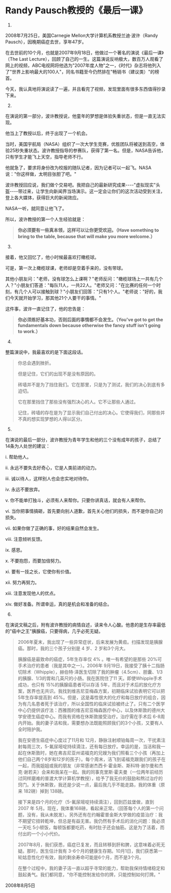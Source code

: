 # Randy Pausch教授的《最后一课》

1.

2008年7月25日，美国Carnegie Mellon大学计算机系教授兰迪·波许（Randy Pausch），因晚期癌症去世，享年47岁。

在去世前的10个月，也就是2007年9月18日，他做过一个著名的演说《最后一课》（The Last Lecture），回顾了自己的一生。这篇演说反响极大，数百万人观看了网上的视频，ABC电视网将他选为"2007年度人物"之一，《时代》杂志将他列入了"世界上影响最大的100人"，同名书籍至今仍然排在"畅销书（建议类）"的榜首。

今天，我认真地将演说读了一遍，并且看完了视频，发现里面有很多东西值得抄录下来。

2.

在演说的第一部分，波许教授说，他童年的梦想是体验失重状态，但是一直无法实现。

他当上了教授以后，终于出现了一个机会。

当时，美国宇航局（NASA）组织了一次大学生竞赛，优胜团队将被送到高空，体验25秒失重状态。波许教授指导的参赛队，获得了第一名。但是，NASA告诉他，只有学生才能飞上天空，指导老师不行。

他就急了，要求将身份改为校报的随队记者，因为记者可以一起飞。NASA说："你这样做，太明目张胆了吧。"

波许教授回应说，我们做个交易吧。我把自己的最新研究成果----"虚拟现实"头盔----带过来，让学生向新闻界当场演示。这一定会让你们的这次活动受到关注，登上各大媒体，获得巨大的新闻效应。

NASA一听，就同意让他飞了。

所以，波许教授的第一个人生经验就是：

> **你必须要有一些真本领，这样可以让你更受欢迎。（Have something to bring to the table, because that will make you more welcome.）**

3.

接着，他又回忆了，他小时候最喜欢打橄榄球。

可是，第一次上橄榄球课，老师却是空着手来的，没有带球。

其他小朋友问："老师，没有球怎么上课啊？"老师反问："橄榄球场上一共有几个人？"小朋友们答道："每队11人，一共22人。"老师又问："在比赛的任何一个时刻，有几个人可以接触到球？"小朋友们回答："只有1个人。"老师说："好的，我们今天就开始学习，那其他21个人要干的事情。"

这件事，波许一直记住了，他的忠告是：

> **你必须练好基本功，否则后面的事情都不会发生。（You've got to get the fundamentals down because otherwise the fancy stuff isn't going to work.）**

4.

整篇演说中，我最喜欢的是下面这段话。

> 你总会遇到挫折。
> 
> 但是记住，它们的出现不是没有原因的。
> 
> 砖墙并不是为了挡住我们。它在那里，只是为了测试，我们的决心到底有多迫切。
> 
> 它在那里挡住了那些没有强烈决心的人。它不让那些人通过。
> 
> 记住，砖墙的存在是为了显示我们自己付出的决心。它使得我们，同那些并不真的想实现梦想的人得以区分。

5.

在演说的最后一部分，波许教授为青年学生和他的三个没有成年的孩子，总结了14条为人处世的建议：

i. 帮助他人。

ii. 永远不要失去好奇心，它是人类前进的动力。

iii. 诚以待人，这样别人也会忠实地对待你。

iv. 永远不要放弃。

v. 你不能单打独斗，必须有人来帮你。只要你讲真话，就会有人来帮你。

vi. 当你把事情搞砸，首先要向别人道歉，首先关心他们的损失，而不是你自己的损失。

vii. 如果你做了正确的事，好的结果自然会发生。

viii. 注意倾听反馈。

ix. 感恩。

x. 不要抱怨，而要加倍努力。

xi. 要有一技之长，它使你有价值。

xii. 努力再努力。

xiii. 注意发现他人的优点。

xiv. 做好准备。所谓幸运，真的是机会和准备的结合。

6.

在演说文稿之后，附有波许教授的病情自述，读来令人心酸。他患的是生存率最低的"癌中之王"胰腺癌，只要得病，几乎必死无疑。

> 2006年夏末，我出现了一些异常症状，后来发展为黄疸。扫描发现是胰腺癌。那时，我的三个孩子分别是 4 岁、2 岁和3个月大。
> 
> 胰腺癌是最致命的癌症，5年生存率仅 4% 。唯一有希望的是那些 20%可手术治疗的患者（我是其中之一）。2006年 9月19日，我接受了胰十二指肠切除术（Whipple），赫伯特·泽医生切除了我的肿瘤（4.5cm）、胆囊、1/3的胰腺、1/3的胃和几英尺的小肠。我在医院住了11 天。即使Whipple手术成功，也只有 15%的胰腺癌患者可以存活 5年，而且对于术后的放化疗方案，医界也无共识。我找到维吉尼亚梅森方案，初期临床试验表明它可以把5年生存率提高到 45%。但是，这是毒性很大的化疗和每日放疗的组合，因为有几名患者死于该治疗，所以全国性的临床试验被终止了。只有二个医学中心仍提供该疗法：西雅图的维吉尼亚梅森医疗中心，以及休斯敦的德州大学安德生癌症中心。而我有资格在休斯敦接受治疗。治疗需在手术后 6-8周内开始。我的妻子洁和我，需要想办法既能照顾我们的3个小孩，又要有人全时陪护我。
> 
> 我在安德生癌症中心度过了11月和 12月，静脉注射顺铂每周一次，干扰素注射每周三次，5-氟尿嘧啶持续滴注，还有每日放疗。幸运的是，当洁和我一起在休斯敦时，她在弗吉尼亚州诺福克的兄嫂为我们照看三个小孩（再加上他们自己两个8岁和12岁的孩子）。每个周末，洁飞到诺福克跟我们的孩子在一起，而我姐姐或我的朋友（非常感谢杰西卡·霍金斯、斯科特·谢尔曼和杰克·谢若夫）会来和我呆在一起。我的同事克里斯·霍夫曼（一位两年前经历过同样磨难的普渡大学计算机学教授），给予了我无价的鼓励和熬过治疗的窍门。关于休斯敦，我还是少说一点，最后我几乎不能走路，我的体重（原来 182磅）掉到 138磅。
> 
> 接下来是四个月的化疗（5-氟尿嘧啶持续滴注），回到匹兹堡做，直到 2007 年 5月。现在，我体重168磅，看起来正常。（回答每个人的第一个问题，没有，我从未脱发）。另外还有在约翰霍普金斯大学做的疫苗治疗：我不期望它扭转乾坤，但总是有益无害。我仍然有手术后的消化问题：我必须一天吃 5小顿饭，每顿饭都要吃药，有时肚子还会抽筋。这是为了活着，而付出的一个小小代价。
> 
> 2007年8月，我们获悉，癌症已复发，而且转移到肝和脾，这意味着必死无疑。那时，医生估计我有 3-6个月的健康生存期。10月1日，我们获悉第一轮姑息性化疗有效，我的剩余寿命可能是6个月，而不是3个月。
> 
> 在整个过程中，我的妻子洁一直以超乎寻常的能力，帮助我保持情绪稳定和鼓起勇气。我们都同意，"你不能控制发给你的牌，只能控制如何打牌。" 

2008年8月5日

